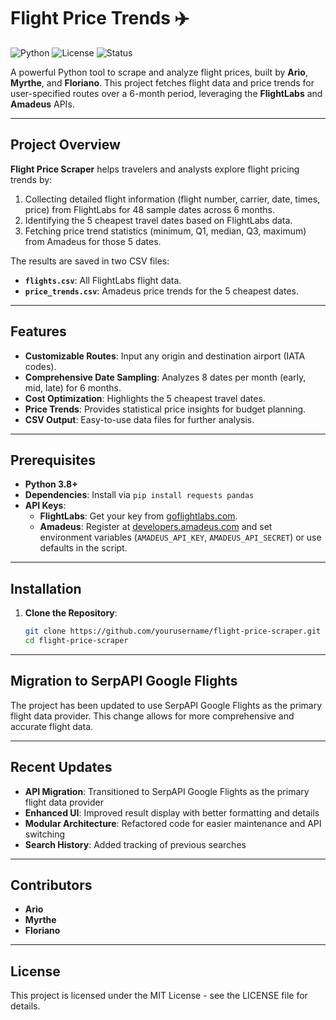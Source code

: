 # Flight Price Trends ✈️

![Python](https://img.shields.io/badge/Python-3.8+-blue.svg)
![License](https://img.shields.io/badge/License-MIT-green.svg)
![Status](https://img.shields.io/badge/Status-Active-brightgreen.svg)

A powerful Python tool to scrape and analyze flight prices, built by **Ario**, **Myrthe**, and **Floriano**. This project fetches flight data and price trends for user-specified routes over a 6-month period, leveraging the **FlightLabs** and **Amadeus** APIs.

---

## Project Overview

**Flight Price Scraper** helps travelers and analysts explore flight pricing trends by:
1. Collecting detailed flight information (flight number, carrier, date, times, price) from FlightLabs for 48 sample dates across 6 months.
2. Identifying the 5 cheapest travel dates based on FlightLabs data.
3. Fetching price trend statistics (minimum, Q1, median, Q3, maximum) from Amadeus for those 5 dates.

The results are saved in two CSV files:
- **`flights.csv`**: All FlightLabs flight data.
- **`price_trends.csv`**: Amadeus price trends for the 5 cheapest dates.

---

## Features

- **Customizable Routes**: Input any origin and destination airport (IATA codes).
- **Comprehensive Date Sampling**: Analyzes 8 dates per month (early, mid, late) for 6 months.
- **Cost Optimization**: Highlights the 5 cheapest travel dates.
- **Price Trends**: Provides statistical price insights for budget planning.
- **CSV Output**: Easy-to-use data files for further analysis.

---

## Prerequisites

- **Python 3.8+**
- **Dependencies**: Install via `pip install requests pandas`
- **API Keys**:
  - **FlightLabs**: Get your key from [goflightlabs.com](https://goflightlabs.com).
  - **Amadeus**: Register at [developers.amadeus.com](https://developers.amadeus.com) and set environment variables (`AMADEUS_API_KEY`, `AMADEUS_API_SECRET`) or use defaults in the script.

---

## Installation

1. **Clone the Repository**:
   ```bash
   git clone https://github.com/yourusername/flight-price-scraper.git
   cd flight-price-scraper

---

## Migration to SerpAPI Google Flights

The project has been updated to use SerpAPI Google Flights as the primary flight data provider. This change allows for more comprehensive and accurate flight data.

---

## Recent Updates

- **API Migration**: Transitioned to SerpAPI Google Flights as the primary flight data provider
- **Enhanced UI**: Improved result display with better formatting and details
- **Modular Architecture**: Refactored code for easier maintenance and API switching
- **Search History**: Added tracking of previous searches

---

## Contributors

- **Ario**
- **Myrthe**
- **Floriano**

---

## License

This project is licensed under the MIT License - see the LICENSE file for details.

